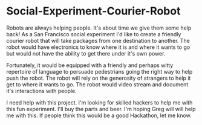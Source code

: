 Social-Experiment-Courier-Robot
===============================

Robots are always helping people. It's about time we give them some help back! As a San Francisco social experiment I'd like to create a friendly courier robot that will take packages from one destination to another. The robot would have electronics to know where it is and where it wants to go but would not have the ability to get there under it's own power.

Fortunately, it would be equipped with a friendly and perhaps witty repertoire of language to persuade pedestrians going the right way to help push the robot. The robot will rely on the generosity of strangers to help it get to where it wants to go. The robot would video stream and document it's interactions with people. 

I need help with this project. I'm looking for skilled hackers to help me with this fun experiment. I'll buy the parts and beer. I'm hoping Greg will will help me with this. If people think this would be a good Hackathon, let me know.
